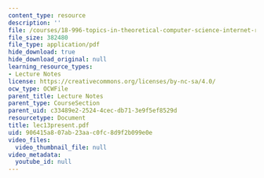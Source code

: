 ```yaml
---
content_type: resource
description: ''
file: /courses/18-996-topics-in-theoretical-computer-science-internet-research-problems-spring-2002/906415a807ab23aac0fc8d9f2b099e0e_lec13present.pdf
file_size: 382480
file_type: application/pdf
hide_download: true
hide_download_original: null
learning_resource_types:
- Lecture Notes
license: https://creativecommons.org/licenses/by-nc-sa/4.0/
ocw_type: OCWFile
parent_title: Lecture Notes
parent_type: CourseSection
parent_uid: c33489e2-2524-4cec-db71-3e9f5ef8529d
resourcetype: Document
title: lec13present.pdf
uid: 906415a8-07ab-23aa-c0fc-8d9f2b099e0e
video_files:
  video_thumbnail_file: null
video_metadata:
  youtube_id: null
---
```

